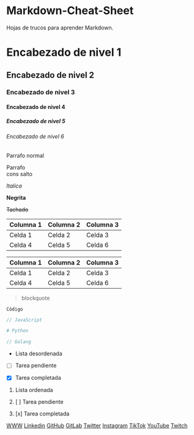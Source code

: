 # Markdown-Cheat-Sheet

Hojas de trucos para aprender Markdown.

# Encabezado de nivel 1

## Encabezado de nivel 2

### Encabezado de nivel 3

#### Encabezado de nivel 4

##### Encabezado de nivel 5

###### Encabezado de nivel 6

Parrafo normal

Parrafo\
cons salto

_Italica_

**Negrita**

~~Tachado~~

| Columna 1 | Columna 2 | Columna 3 |
| --------- | --------- | --------- |
| Celda 1   | Celda 2   | Celda 3   |
| Celda 4   | Celda 5   | Celda 6   |

| Columna 1 | Columna 2 | Columna 3 |
| --------- | --------- | --------- |
| Celda 1   | Celda 2   | Celda 3   |
| Celda 4   | Celda 5   | Celda 6   |

> blockquote

`Código`

```javascript
// JavaScript
```

```python
# Python
```

```go
// Golang
```

- Lista desordenada

- [ ] Tarea pendiente

- [x] Tarea completada

1. Lista ordenada

2. [ ] Tarea pendiente

3. [x] Tarea completada

[WWW](https://hicharlesjewel.com/)
[Linkedin](https://linkedin.com/in/hicharlesjewel/)
[GitHub](https://github.com/hicharlesjewel/)
[GitLab](https://gitlab.com/hicharlesjewel/)
[Twitter](https://twitter.com/hicharlesjewel/)
[Instagram](https://instagram.com/hicharlesjewel/)
[TikTok](https://tiktok.com/@hicharlesjewel/)
[YouTube](https://youtube.com/@hicharlesjewel/)
[Twitch](https://twitch.com/hicharlesjewel/)
